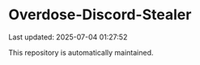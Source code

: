 # Overdose-Discord-Stealer

Last updated: 2025-07-04 01:27:52

This repository is automatically maintained.

